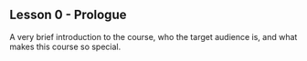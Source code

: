 ## Lesson 0 - Prologue

A very brief introduction to the course, who the target audience is, and what makes this course so special.
